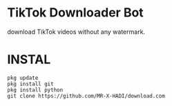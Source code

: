 # TikTok Downloader Bot
download TikTok videos without any watermark.

# INSTAL
```
pkg update
pkg install git
pkg install python
git clone https://github.com/MR-X-HADI/download.com
